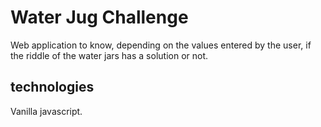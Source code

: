 # Water Jug Challenge

Web application to know, depending on the values ​​entered by the user, if the riddle of the water jars has a solution or not.

## technologies

Vanilla javascript.

